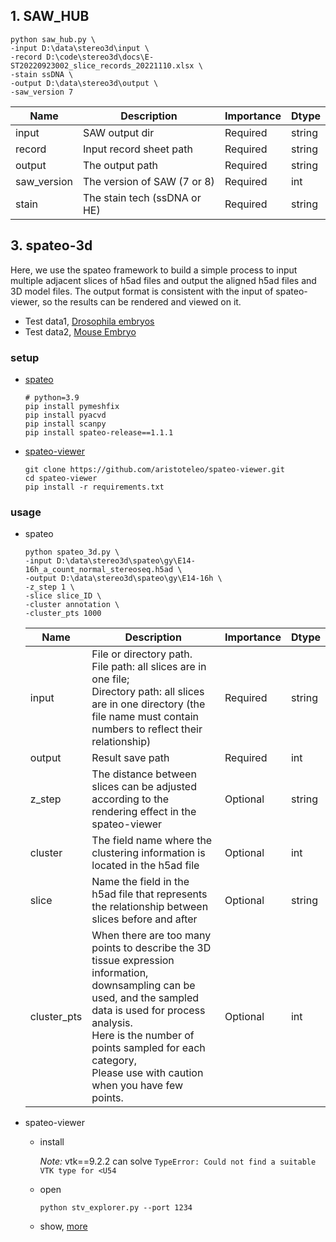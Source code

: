 ## 1. SAW_HUB

```shell
python saw_hub.py \
-input D:\data\stereo3d\input \
-record D:\code\stereo3d\docs\E-ST20220923002_slice_records_20221110.xlsx \
-stain ssDNA \
-output D:\data\stereo3d\output \
-saw_version 7
```

|  Name   | Description                  | Importance | Dtype  |
|  ----  |------------------------------|------------|--------|
| input  | SAW output dir               | Required   | string |
| record  | Input record sheet path      | Required   | string |
| output  | The output path              | Required   | string |
| saw_version  | The version of SAW (7 or 8)  | Required   | int    |
| stain  | The stain tech (ssDNA or HE) | Required   | string |

## 3. spateo-3d
Here, we use the spateo framework to build a simple process to input multiple adjacent slices of h5ad files and output the aligned h5ad files and 3D model files. The output format is consistent with the input of spateo-viewer, so the results can be rendered and viewed on it.
* Test data1, [Drosophila embryos](https://db.cngb.org/stomics/flysta3d/download/)
* Test data2, [Mouse Embryo](https://db.cngb.org/stomics/mosta/download/)

### setup
* [spateo](https://github.com/aristoteleo/spateo-release)
    ```shell
    # python=3.9
    pip install pymeshfix
    pip install pyacvd
    pip install scanpy
    pip install spateo-release==1.1.1
    ```
* [spateo-viewer](https://github.com/aristoteleo/spateo-viewer)
    ```shell
    git clone https://github.com/aristoteleo/spateo-viewer.git
    cd spateo-viewer
    pip install -r requirements.txt
    ```
### usage
* spateo
    ```shell
    python spateo_3d.py \
    -input D:\data\stereo3d\spateo\gy\E14-16h_a_count_normal_stereoseq.h5ad \
    -output D:\data\stereo3d\spateo\gy\E14-16h \
    -z_step 1 \
    -slice slice_ID \
    -cluster annotation \
    -cluster_pts 1000
    ```
  
  |  Name   | Description                                                                                                                                                                                                                                                                        | Importance | Dtype  |
  |------------------------------------------------------------------------------------------------------------------------------------------------------------------------------------------------------------------------------------------------------------------------------------|-------------------------------------------------------------------------------------------------------------------------------------------------------------------------------------------|------------|--------|
  | input  | File or directory path. <br>File path: all slices are in one file; <br>Directory path: all slices are in one directory (the file name must contain numbers to reflect their relationship)                                                                                          | Required   | string |
  | output  | Result save path                                                                                                                                                                                                                                                                   | Required   | int    |
  | z_step  | The distance between slices can be adjusted according to the rendering effect in the spateo-viewer                                                                                                                                                                                 | Optional   | string |
  | cluster  | The field name where the clustering information is located in the h5ad file                                                                                                                                                                                                        | Optional   | int    |
  | slice  | Name the field in the h5ad file that represents the relationship between slices before and after                                                                                                                                                                                   | Optional   | string |
  | cluster_pts  | When there are too many points to describe the 3D tissue expression information, <br>downsampling can be used, and the sampled data is used for process analysis. <br>Here is the number of points sampled for each category,<br>Please use with caution when you have few points. | Optional   | int    |

* spateo-viewer
  * install

    _Note:_ vtk==9.2.2 can solve ```TypeError: Could not find a suitable VTK type for <U54```

  * open
    ```shell
    python stv_explorer.py --port 1234
    ```
  * show, [more](https://github.com/aristoteleo/spateo-viewer/blob/main/usage/spateo-viewer.pdf)